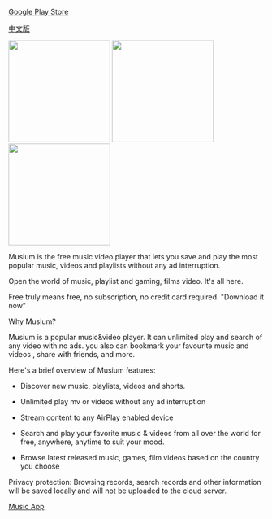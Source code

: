 
[Google Play Store](https://play.google.com/store/apps/details?id=com.free.block.musicum&gl=in&hl=en_IN)

[中文版](https://github.com/Purehi/Purehi/blob/main/README_zh.md)

<img src="https://github.com/Purehi/Purehi/assets/138559218/dfb00bd2-069e-40f6-b87e-53fc25fdea0c" width="200" />
<img src="https://github.com/Purehi/Purehi/assets/138559218/8fae8d97-4f06-4c42-8c5a-ab230ffc1971" width="200" />
<img src="https://github.com/Purehi/Purehi/assets/138559218/b17fd3c8-66f3-4721-b42d-00ffea73d780" width="200" />


Musium is the free music video player that lets you save and play the most popular music, videos and playlists without any ad interruption.


Open the world of music, playlist and gaming, films video. It's all here.


Free truly means free, no subscription, no credit card required. "Download it now”


Why Musium?


Musium is a popular music&video player. It can unlimited play and search of any video with no ads. you also can bookmark your favourite music and videos , share with friends, and more.


Here's a brief overview of Musium features:


- Discover new music, playlists, videos and shorts.

- Unlimited play mv or videos without any ad interruption

- Stream content to any AirPlay enabled device

- Search and play your favorite music & videos from all over the world for free, anywhere, anytime to suit your mood.

- Browse latest released music, games, film videos based on the country you choose


Privacy protection: Browsing records, search records and other information will be saved locally and will not be uploaded to the cloud server.


[Music App](https://github.com/Purehi/Purehi/assets/138559218/c11f8da0-f905-4f5a-b457-07dc2cb81ed0)


<!--
**Purehi/Purehi** is a ✨ _special_ ✨ repository because its `README.md` (this file) appears on your GitHub profile.

Here are some ideas to get you started:

- 🔭 I’m currently working on ...
- 🌱 I’m currently learning ...
- 👯 I’m looking to collaborate on ...
- 🤔 I’m looking for help with ...
- 💬 Ask me about ...
- 📫 How to reach me: ...
- 😄 Pronouns: ...
- ⚡ Fun fact: ...
-->
